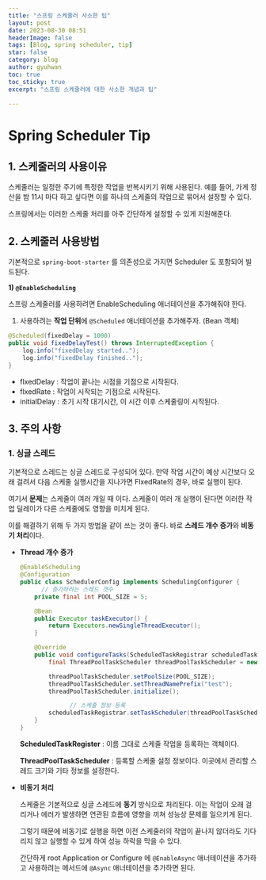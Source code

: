 ```yaml
---
title: "스프링 스케줄러 사소한 팁"
layout: post
date: 2023-08-30 08:51
headerImage: false
tags: [Blog, spring scheduler, tip]
star: false
category: blog
author: gyuhwan
toc: true
toc_sticky: true
excerpt: "스프링 스케줄러에 대한 사소한 개념과 팁"

---
```


# Spring Scheduler Tip

## 1. 스케줄러의 사용이유

스케줄러는 일정한 주기에 특정한 작업을 반복시키기 위해 사용된다. 예를 들어, 가게 정산을 밤 11시 마다 하고 싶다면 이를 하나의 스케줄의 작업으로 묶어서 설정할 수 있다.

스프링에서는 이러한 스케줄 처리를 아주 간단하게 설정할 수 있게 지원해준다.

## 2. 스케줄러 사용방법

기본적으로 `spring-boot-starter` 를 의존성으로 가지면 Scheduler 도 포함되어 빌드된다.

**1) `@EnableScheduling`**

스프링 스케줄러를 사용하려면 EnableScheduling 애너테이션을 추가해줘야 한다.

1. 사용하려는 **작업 단위**에 `@Scheduled` 애너테이션을 추가해주자. (Bean 객체)

```java
@Scheduled(fixedDelay = 1000)
public void fixedDelayTest() throws InterruptedException {
    log.info("fixedDelay started..");
    log.info("fixedDelay finished..");
}
```

- flxedDelay : 작업이 끝나는 시점을 기점으로 시작된다.
- flxedRate : 작업이 시작되는 기점으로 시작된다.
- initialDelay : 초기 시작 대기시간, 이 시간 이후 스케줄링이 시작된다.

## 3. 주의 사항

### 1. 싱글 스레드

기본적으로 스레드는 싱글 스레드로 구성되어 있다. 만약 작업 시간이 예상 시간보다 오래 걸려서 다음 스케줄 실행시간을 지나가면 FlxedRate의 경우, 바로 실행이 된다.

여기서 **문제**는 스케줄이 여러 개일 때 이다. 스케줄이 여러 개 실행이 된다면 이러한 작업 딜레이가 다른 스케줄에도 영향을 미치게 된다.

이를 해결하기 위해 두 가지 방법을 같이 쓰는 것이 좋다. 바로 **스레드 개수 증가**와 **비동기 처리**이다.

- **Thread 개수 증가**

  ```java
  @EnableScheduling
  @Configuration
  public class SchedulerConfig implements SchedulingConfigurer {
  		// 증가하려는 스레드 갯수
      private final int POOL_SIZE = 5;
  
      @Bean
      public Executor taskExecutor() {
          return Executors.newSingleThreadExecutor();
      }
  
      @Override
      public void configureTasks(ScheduledTaskRegistrar scheduledTaskRegistrar) {
          final ThreadPoolTaskScheduler threadPoolTaskScheduler = new ThreadPoolTaskScheduler();
  
          threadPoolTaskScheduler.setPoolSize(POOL_SIZE);
          threadPoolTaskScheduler.setThreadNamePrefix("test");
          threadPoolTaskScheduler.initialize();
  
  				// 스케줄 정보 등록
          scheduledTaskRegistrar.setTaskScheduler(threadPoolTaskScheduler);
      }
  }
  ```

  **ScheduledTaskRegister** : 이름 그대로 스케줄 작업을 등록하는 객체이다.

  **ThreadPoolTaskScheduler** : 등록할 스케줄 설정 정보이다. 이곳에서 관리할 스레드 크기와 기타 정보를 설정한다.

- **비동기 처리**

  스케줄은 기본적으로 싱글 스레드에 **동기** 방식으로 처리된다. 이는 작업이 오래 걸리거나 에러가 발생하면 연관된 흐름에 영향을 끼쳐 성능상 문제를 일으키게 된다.

  그렇기 때문에 비동기로 실행을 하면 이전 스케줄러의 작업이 끝나지 않더라도 기다리지 않고 실행할 수 있게 하여 성능 하락을 막을 수 있다.

  간단하게 root Application or Configure 에 `@EnableAsync` 애너테이션을 추가하고 사용하려는 메서드에 `@Async` 애너테이션을 추가하면 된다.